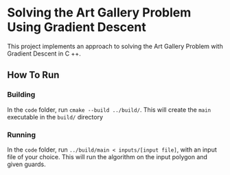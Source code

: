 # Solving the Art Gallery Problem Using Gradient Descent

This project implements an approach to solving the Art Gallery Problem with Gradient Descent in C ++.

## How To Run
### Building
In the `code` folder, run `cmake --build ../build/`. This will create the `main` executable in the `build/` directory

### Running
In the `code` folder, run `../build/main < inputs/[input file]`, with an input file of your choice. This will run the algorithm on the input polygon and given guards.